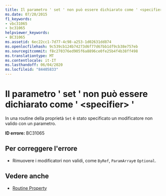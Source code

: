 ```yaml
---
title: Il parametro ' set ' non può essere dichiarato come ' <specifier> '
ms.date: 07/20/2015
f1_keywords:
- vbc31065
- bc31065
helpviewer_keywords:
- BC31065
ms.assetid: 6ec22cc1-7d77-4c98-a253-1d02631dd874
ms.openlocfilehash: 9c539cb124b74273d6f77d67bb1df9cb38e757eb
ms.sourcegitcommit: f8c270376ed905f6a8896ce0fe25b4f4b38ff498
ms.translationtype: MT
ms.contentlocale: it-IT
ms.lasthandoff: 06/04/2020
ms.locfileid: "84405833"
---
```

# <a name="set-parameter-cannot-be-declared-specifier"></a>Il parametro ' set ' non può essere dichiarato come ' \<specifier> '
In una routine della proprietà `Set` è stato specificato un modificatore non valido con un parametro.  
  
 **ID errore:** BC31065  
  
## <a name="to-correct-this-error"></a>Per correggere l'errore  
  
- Rimuovere i modificatori non validi, come `ByRef`, `ParamArray`e `Optional`.  
  
## <a name="see-also"></a>Vedere anche

- [Routine Property](../programming-guide/language-features/procedures/property-procedures.md)
